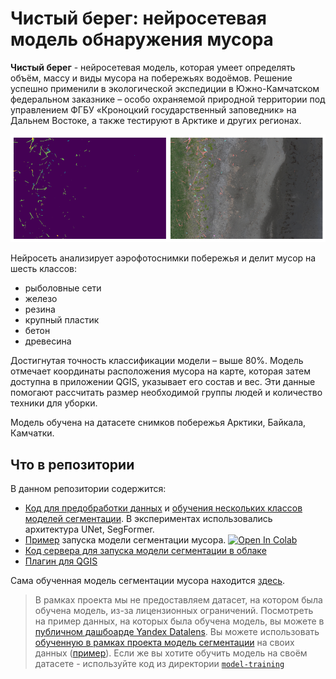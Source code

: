 # Чистый берег: нейросетевая модель обнаружения мусора

**Чистый берег** - нейросетевая модель, которая умеет определять объём, массу и виды мусора на побережьях водоёмов. Решение успешно применили в экологической экспедиции в Южно-Камчатском федеральном заказнике – особо охраняемой природной территории под управлением ФГБУ «Кроноцкий государственный заповедник» на Дальнем Востоке, а также тестируют в Арктике и других регионах.

![Sample Image](example/result.png)

Нейросеть анализирует аэрофотоснимки побережья и делит мусор на шесть классов:
* рыболовные сети
* железо
* резина
* крупный пластик
* бетон
* древесина

Достигнутая точность классификации модели – выше 80%. Модель отмечает координаты расположения мусора на карте, которая затем доступна в приложении QGIS, указывает его состав и вес. Эти данные помогают рассчитать размер необходимой группы людей и количество техники для уборки. 

Модель обучена на датасете снимков побережья Арктики, Байкала, Камчатки.

## Что в репозитории

В данном репозитории содержится:
* [Код для предобработки данных](model-training/data-preparation.ipynb) и [обучения нескольких классов моделей сегментации](model-training/models-training.ipynb). В экспериментах использовались архитектура UNet, SegFormer.
* [Пример](example/run-model.ipynb) запуска модели сегментации мусора. [![Open In Colab](https://colab.research.google.com/assets/colab-badge.svg)](https://githubtocolab.com/yandex-datasphere/garbage-detection/blob/main/example/run_model.ipynb)
* [Код сервера для запуска модели сегментации в облаке](model-server/README.md)
* [Плагин для QGIS](qgis-plugin/litter_map)

Сама обученная модель сегментации мусора находится [здесь](https://storage.yandexcloud.net/socialtech/garbage-detect/seg-model/model.pt).

> В рамках проекта мы не предоставляем датасет, на котором была обучена модель, из-за лицензионных ограничений. Посмотреть на пример данных, на которых была обучена модель, вы можете в [публичном дашбоарде Yandex Datalens](https://datalens.yandex/osp1sv4o5f4ca). Вы можете использовать [обученную в рамках проекта модель сегментации](https://storage.yandexcloud.net/socialtech/garbage-detect/seg-model/model.pt) на своих данных ([пример](example/run_model.ipynb)). Если же вы хотите обучить модель на своём датасете - используйте код из директории [`model-training`](model-training)
